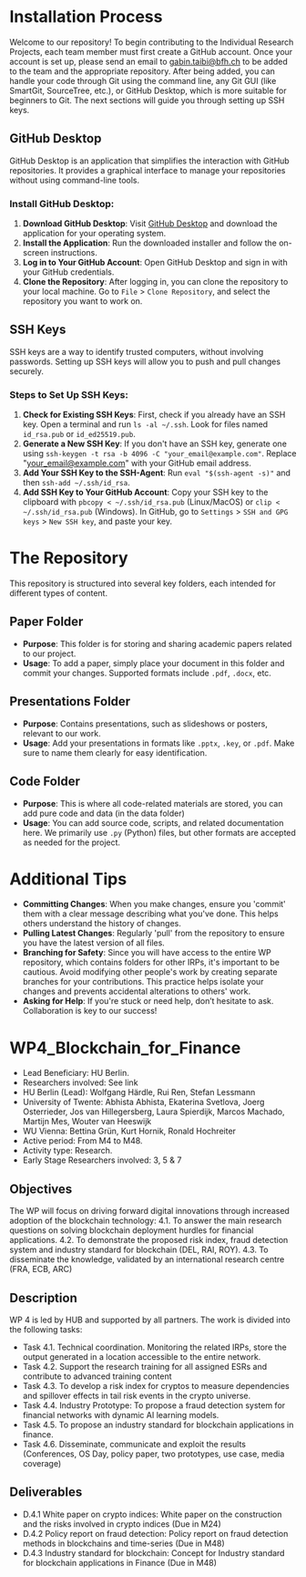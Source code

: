 # Installation Process

Welcome to our repository! To begin contributing to the Individual Research Projects, each team member must first create a GitHub account. 
Once your account is set up, please send an email to [gabin.taibi@bfh.ch](mailto:gabin.taibi@bfh.ch) to be added to the team and the appropriate repository. 
After being added, you can handle your code through Git using the command line, any Git GUI (like SmartGit, SourceTree, etc.), or GitHub Desktop, which is more suitable for beginners to Git. The next sections will guide you through setting up SSH keys.

## GitHub Desktop

GitHub Desktop is an application that simplifies the interaction with GitHub repositories. It provides a graphical interface to manage your repositories without using command-line tools.

### Install GitHub Desktop:
1. **Download GitHub Desktop**: Visit [GitHub Desktop](https://desktop.github.com/) and download the application for your operating system.
2. **Install the Application**: Run the downloaded installer and follow the on-screen instructions.
3. **Log in to Your GitHub Account**: Open GitHub Desktop and sign in with your GitHub credentials.
4. **Clone the Repository**: After logging in, you can clone the repository to your local machine. Go to `File` > `Clone Repository`, and select the repository you want to work on.

## SSH Keys

SSH keys are a way to identify trusted computers, without involving passwords. Setting up SSH keys will allow you to push and pull changes securely.

### Steps to Set Up SSH Keys:
1. **Check for Existing SSH Keys**: First, check if you already have an SSH key. Open a terminal and run `ls -al ~/.ssh`. Look for files named `id_rsa.pub` or `id_ed25519.pub`.
2. **Generate a New SSH Key**: If you don't have an SSH key, generate one using `ssh-keygen -t rsa -b 4096 -C "your_email@example.com"`. Replace "your_email@example.com" with your GitHub email address.
3. **Add Your SSH Key to the SSH-Agent**: Run `eval "$(ssh-agent -s)"` and then `ssh-add ~/.ssh/id_rsa`.
4. **Add SSH Key to Your GitHub Account**: Copy your SSH key to the clipboard with `pbcopy < ~/.ssh/id_rsa.pub` (Linux/MacOS) or `clip < ~/.ssh/id_rsa.pub` (Windows). In GitHub, go to `Settings` > `SSH and GPG keys` > `New SSH key`, and paste your key.



# The Repository

This repository is structured into several key folders, each intended for different types of content.

## Paper Folder

- **Purpose**: This folder is for storing and sharing academic papers related to our project.
- **Usage**: To add a paper, simply place your document in this folder and commit your changes. Supported formats include `.pdf`, `.docx`, etc.

## Presentations Folder

- **Purpose**: Contains presentations, such as slideshows or posters, relevant to our work.
- **Usage**: Add your presentations in formats like `.pptx`, `.key`, or `.pdf`. Make sure to name them clearly for easy identification.

## Code Folder

- **Purpose**: This is where all code-related materials are stored, you can add pure code and data (in the data folder)
- **Usage**: You can add source code, scripts, and related documentation here. We primarily use `.py` (Python) files, but other formats are accepted as needed for the project.



# Additional Tips

- **Committing Changes**: When you make changes, ensure you 'commit' them with a clear message describing what you've done. This helps others understand the history of changes.
- **Pulling Latest Changes**: Regularly 'pull' from the repository to ensure you have the latest version of all files.
- **Branching for Safety**: Since you will have access to the entire WP repository, which contains folders for other IRPs, it's important to be cautious. Avoid modifying other people's work by creating separate branches for your contributions. This practice helps isolate your changes and prevents accidental alterations to others' work.
- **Asking for Help**: If you're stuck or need help, don’t hesitate to ask. Collaboration is key to our success!



# WP4_Blockchain_for_Finance

- Lead Beneficiary: HU Berlin.
- Researchers involved: See link
- HU Berlin (Lead): Wolfgang Härdle, Rui Ren, Stefan Lessmann
- University of Twente: Abhista Abhista, Ekaterina Svetlova, Joerg Osterrieder, Jos van Hillegersberg, Laura Spierdijk, Marcos Machado, Martijn Mes, Wouter van Heeswijk
- WU Vienna: Bettina Grün, Kurt Hornik, Ronald Hochreiter
- Active period: From M4 to M48.
- Activity type: Research.
- Early Stage Researchers involved: 3, 5 & 7

## Objectives
The WP will focus on driving forward digital innovations through increased adoption of the blockchain technology:
	4.1. To answer the main research questions on solving blockchain deployment hurdles for financial applications.
	4.2. To demonstrate the proposed risk index, fraud detection system and industry standard for blockchain (DEL, RAI, ROY).
	4.3. To disseminate the knowledge, validated by an international research centre (FRA, ECB, ARC)

## Description
WP 4 is led by HUB and supported by all partners. The work is divided into the following tasks:

- Task 4.1. Technical coordination. Monitoring the related IRPs, store the output generated in a location accessible to the entire network.
- Task 4.2. Support the research training for all assigned ESRs and contribute to advanced training content
- Task 4.3. To develop a risk index for cryptos to measure dependencies and spillover effects in tail risk events in the crypto universe.
- Task 4.4. Industry Prototype: To propose a fraud detection system for financial networks with dynamic AI learning models.
- Task 4.5. To propose an industry standard for blockchain applications in finance.
- Task 4.6. Disseminate, communicate and exploit the results (Conferences, OS Day, policy paper, two prototypes, use case, media coverage)

## Deliverables
- D.4.1 White paper on crypto indices: White paper on the construction and the risks involved in crypto indices (Due in M24)
- D.4.2 Policy report on fraud detection: Policy report on fraud detection methods in blockchains and time-series (Due in M48)
- D.4.3 Industry standard for blockchain: Concept for Industry standard for blockchain applications in Finance (Due in M48)